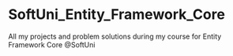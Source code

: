 # SoftUni_Entity_Framework_Core
All my projects and problem solutions during my course for Entity Framework Core @SoftUni
